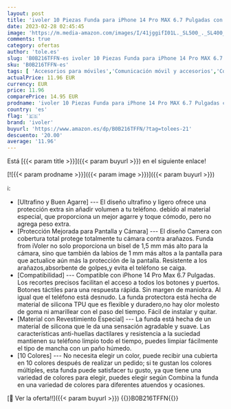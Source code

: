 ```yaml
---
layout: post
title: 'ivoler 10 Piezas Funda para iPhone 14 Pro MAX 6.7 Pulgadas con Protección de Cámara  Carcasa Protectora Antigolpes  Ultrafina Flexible Suave TPU Silicona Caso Delgada Anti-arañazos Case - 10 Colores'
date: 2023-02-28 02:45:45
image: 'https://m.media-amazon.com/images/I/41jggifI01L._SL500_._SL400_.jpg'
comments: true
category: ofertas
author: 'tole.es'
slug: 'B0B216TFFN-es ivoler 10 Piezas Funda para iPhone 14 Pro MAX 6.7 Pulgadas...'
sku: 'B0B216TFFN-es'
tags: [ 'Accesorios para móviles','Comunicación móvil y accesorios','Conjuntos de carcasas y fundas','Electrónica','Fundas y carcasas para teléfonos móviles','iphone','ivoler','🇪🇸', ]
actualPrice: 11.96 EUR
currency: EUR
price: 11.96
comparePrice: 14.95 EUR
prodname: 'ivoler 10 Piezas Funda para iPhone 14 Pro MAX 6.7 Pulgadas con Protección de Cámara  Carcasa Protectora Antigolpes  Ultrafina Flexible Suave TPU Silicona Caso Delgada Anti-arañazos Case - 10 Colores'
country: 'es'
flag: '🇪🇸'
brand: 'ivoler'
buyurl: 'https://www.amazon.es/dp/B0B216TFFN/?tag=tolees-21'
descuento: '20.00'
average: '11.96'
---
```


Está [{{< param title >}}]({{< param buyurl >}}) en el siguiente enlace!

[![{{< param prodname >}}]({{< param image >}})]({{< param buyurl >}})

ℹ️:

- [Ultrafino y Buen Agarre] --- El diseño ultrafino y ligero ofrece una protección extra sin añadir volumen a tu teléfono. debido al material especial, que proporciona un mejor agarre y toque cómodo, pero no agrega peso extra.
- [Protección Mejorada para Pantalla y Cámara] --- El diseño Camera con cobertura total protege totalmente tu cámara contra arañazos. Funda from iVoler no solo proporciona un bisel de 1,5 mm más alto para la cámara, sino que también da labios de 1 mm más altos a la pantalla para que actualice aún más la protección de la pantalla. Resistente a los arañazos,absorbente de golpes,y evita el teléfono se caiga.
- [Compatibilidad] --- Compatible con iPhone 14 Pro Max 6.7 Pulgadas. Los recortes precisos facilitan el acceso a todos los botones y puertos. Botones táctiles para una respuesta rápida. Sin margen de maniobra. Al igual que el teléfono está desnudo. La funda protectora está hecha de material de silicona TPU que es flexible y duradero,no hay olor molesto de goma ni amarillear con el paso del tiempo. Fácil de instalar y quitar.
- [Material con Revestimiento Especial] --- La funda está hecha de un material de silicona que le da una sensación agradable y suave. Las características anti-huellas dactilares y resistencia a la suciedad mantienen su teléfono limpio todo el tiempo, puedes limpiar fácilmente el tipo de mancha con un paño húmedo.
- [10 Colores] --- No necesita elegir un color, puede recibir una cubierta en 10 colores después de realizar un pedido; si te gustan los colores múltiples, esta funda puede satisfacer tu gusto, ya que tiene una variedad de colores para elegir, puedes elegir según Combina la funda en una variedad de colores para diferentes atuendos y ocasiones.

[🛒 Ver la oferta!!]({{< param buyurl >}})
{{<world>}}B0B216TFFN{{</world>}}
